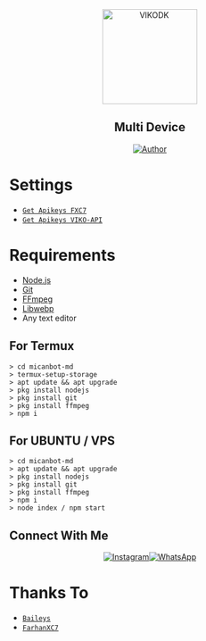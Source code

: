 <div align="center">
<img src="https://api-xcoders.xyz/images/avatar.png" alt="VIKODK" width="170" />

## Multi Device
</div>

<p align="center">
  <a href="https://github.com/Fxc7"><img title="Author" src="https://img.shields.io/badge/Author-Farhannn-red.svg?style=for-the-badge&logo=github" /></a>
</p>

# Settings
* [`Get Apikeys FXC7`](https://api-xcoders.xyz/)
* [`Get Apikeys VIKO-API`](https://viko-api.herokuapp.com/)
# Requirements
* [Node.js](https://nodejs.org/en/)
* [Git](https://git-scm.com/downloads)
* [FFmpeg](https://github.com/BtbN/FFmpeg-Builds/releases/download/autobuild-2020-12-08-13-03/ffmpeg-n4.3.1-26-gca55240b8c-win64-gpl-4.3.zip)
* [Libwebp](https://developers.google.com/speed/webp/download)
* Any text editor


## For Termux
```
> cd micanbot-md
> termux-setup-storage
> apt update && apt upgrade
> pkg install nodejs
> pkg install git
> pkg install ffmpeg
> npm i
```
## For UBUNTU / VPS
```
> cd micanbot-md
> apt update && apt upgrade
> pkg install nodejs
> pkg install git
> pkg install ffmpeg
> npm i
> node index / npm start
```


## Connect With Me
<p align="center">
 <a href="https://instagram.com/only_fxc7"><img alt="Instagram" src="https://img.shields.io/badge/Instagram-E4405F?style=for-the-badge&logo=instagram&logoColor=black"/></a><a href="https://wa.me/0"><img alt="WhatsApp" src="https://img.shields.io/badge/WhatsApp-25D366?style=for-the-badge&logo=whatsapp&logoColor=black"/></a>
</p>

# Thanks To
* [`Baileys`](https://github.com/adiwajshing/Baileys)
* [`FarhanXC7`](https://github.com/Fxc7?tab=repositories)
